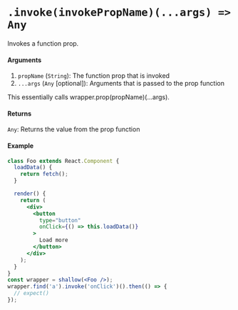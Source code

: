 # `.invoke(invokePropName)(...args) => Any`

Invokes a function prop.

#### Arguments

1. `propName` (`String`): The function prop that is invoked
2. `...args` (`Any` [optional]): Arguments that is passed to the prop function

This essentially calls wrapper.prop(propName)(...args).

#### Returns

`Any`: Returns the value from the prop function

#### Example

```jsx
class Foo extends React.Component {
  loadData() {
    return fetch();
  }

  render() {
    return (
      <div>
        <button
          type="button"
          onClick={() => this.loadData()}
        >
          Load more
        </button>
      </div>
    );
  }
}
const wrapper = shallow(<Foo />);
wrapper.find('a').invoke('onClick')().then(() => {
  // expect()
});
```
